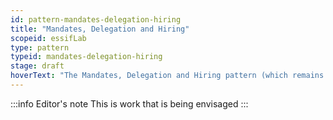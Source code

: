```yaml
---
id: pattern-mandates-delegation-hiring
title: "Mandates, Delegation and Hiring"
scopeid: essifLab
type: pattern
typeid: mandates-delegation-hiring
stage: draft
hoverText: "The Mandates, Delegation and Hiring pattern (which remains to be documented) captures the ideas behind Mandating, Delegating, Hiring and their relations. This is a work-in-progress."
---
```


:::info Editor's note
This is work that is being envisaged
:::

